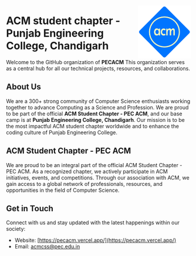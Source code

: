 [<img src="profile/acm.png" align="right" width="145"/>](https://www.pecacm.com)

# ACM student chapter - Punjab Engineering College, Chandigarh

Welcome to the GitHub organization of **PECACM** This organization serves as a central hub for all our technical projects, resources, and collaborations.

## About Us

We are a 300+ strong community of Computer Science enthusiasts working together to advance Computing as a Science and Profession. We are proud to be part of the official **ACM Student Chapter - PEC ACM**, and our base camp is at **Punjab Engineering College, Chandigarh**. Our mission is to be the most impactful ACM student chapter worldwide and to enhance the coding culture of Punjab Engineering College.


## ACM Student Chapter - PEC ACM

We are proud to be an integral part of the official ACM Student Chapter - PEC ACM. As a recognized chapter, we actively participate in ACM initiatives, events, and competitions. Through our association with ACM, we gain access to a global network of professionals, resources, and opportunities in the field of Computer Science.

## Get in Touch

Connect with us and stay updated with the latest happenings within our society:

-   Website: [https://pecacm.vercel.app/](https://pecacm.vercel.app/)
-   Email: [acmcss@pec.edu.in](mailto:acmcss@pec.edu.in)
